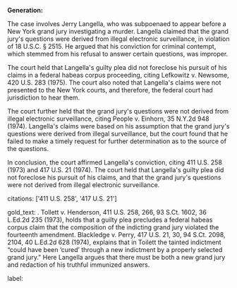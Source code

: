 **Generation:**



The case involves Jerry Langella, who was subpoenaed to appear before a New York grand jury investigating a murder. Langella claimed that the grand jury's questions were derived from illegal electronic surveillance, in violation of 18 U.S.C. § 2515. He argued that his conviction for criminal contempt, which stemmed from his refusal to answer certain questions, was improper.

The court held that Langella's guilty plea did not foreclose his pursuit of his claims in a federal habeas corpus proceeding, citing Lefkowitz v. Newsome, 420 U.S. 283 (1975). The court also noted that Langella's claims were not presented to the New York courts, and therefore, the federal court had jurisdiction to hear them.

The court further held that the grand jury's questions were not derived from illegal electronic surveillance, citing People v. Einhorn, 35 N.Y.2d 948 (1974). Langella's claims were based on his assumption that the grand jury's questions were derived from illegal surveillance, but the court found that he failed to make a timely request for further determination as to the source of the questions.

In conclusion, the court affirmed Langella's conviction, citing 411 U.S. 258 (1973) and 417 U.S. 21 (1974). The court held that Langella's guilty plea did not foreclose his pursuit of his claims, and that the grand jury's questions were not derived from illegal electronic surveillance.



citations: ['411 U.S. 258', '417 U.S. 21']

gold_text: . Tollett v. Henderson, 411 U.S. 258, 266, 93 S.Ct. 1602, 36 L.Ed.2d 235 (1973), holds that a guilty plea precludes a federal habeas corpus claim that the composition of the indicting grand jury violated the fourteenth amendment. Blackledge v. Perry, 417 U.S. 21, 30, 94 S.Ct. 2098, 2104, 40 L.Ed.2d 628 (1974), explains that in Toilett the tainted indictment “could have been ‘cured’ through a new indictment by a properly selected grand jury." Here Langella argues that there must be both a new grand jury and redaction of his truthful immunized answers.

label: 